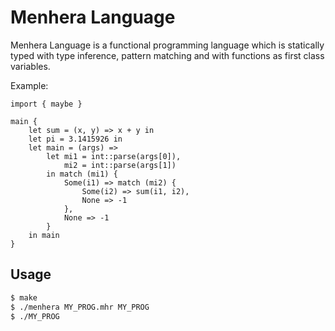 # Menhera Language

Menhera Language is a functional programming language which is statically typed with type inference,
pattern matching and with functions as first class variables.

Example:

```
import { maybe }

main {
    let sum = (x, y) => x + y in
    let pi = 3.1415926 in
    let main = (args) =>
        let mi1 = int::parse(args[0]),
            mi2 = int::parse(args[1])
        in match (mi1) {
            Some(i1) => match (mi2) {
                Some(i2) => sum(i1, i2),
                None => -1
            },
            None => -1
        }
    in main
}
```

## Usage

``` bash
$ make
$ ./menhera MY_PROG.mhr MY_PROG
$ ./MY_PROG
```
